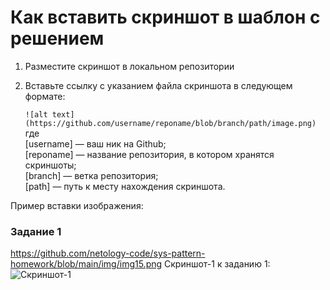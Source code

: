 # Как вставить скриншот в шаблон с решением

1. Разместите скриншот в локальном репозитории
2. Вставьте ссылку с указанием файла скриншота в следующем формате:

   `![alt text](https://github.com/username/reponame/blob/branch/path/image.png)`  
   где   
   [username] — ваш ник на Github;  
   [reponame] — название репозитория, в котором хранятся скриншоты;  
   [branch] — ветка репозитория;  
   [path] — путь к месту нахождения скриншота.     

Пример вставки изображения:

### Задание 1
https://github.com/netology-code/sys-pattern-homework/blob/main/img/img15.png
Скриншот-1 к заданию 1:
![Скриншот-1](https://github.com/netology-code/sys-pattern-homework/blob/main/img/img15.png)
